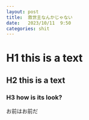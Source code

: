```yaml
---
layout: post
title:  救世主なんかじゃない
date:   2023/10/11  9:50
categories: shit
---
```


# H1 this is a text

## H2 this is a text

### H3 how is its look?


お前はお前だ
